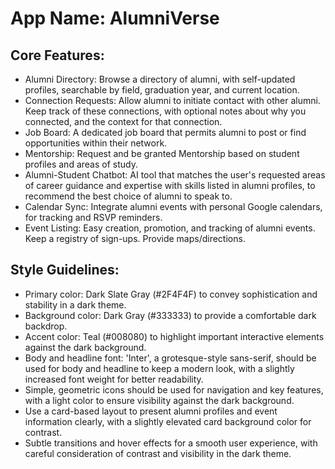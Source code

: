 # **App Name**: AlumniVerse

## Core Features:

- Alumni Directory: Browse a directory of alumni, with self-updated profiles, searchable by field, graduation year, and current location.
- Connection Requests: Allow alumni to initiate contact with other alumni. Keep track of these connections, with optional notes about why you connected, and the context for that connection.
- Job Board: A dedicated job board that permits alumni to post or find opportunities within their network.
- Mentorship: Request and be granted Mentorship based on student profiles and areas of study.
- Alumni-Student Chatbot: AI tool that matches the user's requested areas of career guidance and expertise with skills listed in alumni profiles, to recommend the best choice of alumni to speak to.
- Calendar Sync: Integrate alumni events with personal Google calendars, for tracking and RSVP reminders.
- Event Listing: Easy creation, promotion, and tracking of alumni events. Keep a registry of sign-ups. Provide maps/directions.

## Style Guidelines:

- Primary color: Dark Slate Gray (#2F4F4F) to convey sophistication and stability in a dark theme.
- Background color: Dark Gray (#333333) to provide a comfortable dark backdrop.
- Accent color: Teal (#008080) to highlight important interactive elements against the dark background.
- Body and headline font: 'Inter', a grotesque-style sans-serif, should be used for body and headline to keep a modern look, with a slightly increased font weight for better readability.
- Simple, geometric icons should be used for navigation and key features, with a light color to ensure visibility against the dark background.
- Use a card-based layout to present alumni profiles and event information clearly, with a slightly elevated card background color for contrast.
- Subtle transitions and hover effects for a smooth user experience, with careful consideration of contrast and visibility in the dark theme.